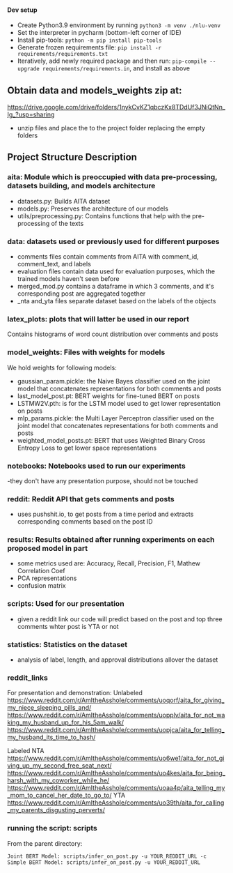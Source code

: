 #### Dev setup

* Create Python3.9 environment by running `python3 -m venv ./nlu-venv`
* Set the interpreter in pycharm (bottom-left corner of IDE)
* Install pip-tools: `python -m pip install pip-tools`
* Generate frozen requirements file: `pip install -r requirements/requirements.txt`
* Iteratively, add newly required package and then run: `pip-compile --upgrade requirements/requirements.in`, and install as above
## Obtain data and models_weights zip at:
https://drive.google.com/drive/folders/1nykCvKZ1qbczKx8TDdUf3JNiQtNn_Ig_?usp=sharing
- unzip files and place the to the project folder replacing the empty folders
## Project Structure Description
### aita: Module which is preoccupied with data pre-processing, datasets building, and models architecture

- datasets.py: Builds AITA dataset
- models.py: Preserves the architecture of our models
- utils/preprocessing.py: Contains functions that help with the pre-processing of the texts


### data: datasets used or previously used for different purposes

- comments files  contain comments from AITA with comment_id, comment_text, and labels
- evaluation files contain data used for evaluation purposes, which the trained models haven't seen before
- merged_mod.py contains a dataframe in which 3 comments, and it's corresponding post are aggregated together
- _nta and_yta files separate dataset based on the labels of the objects


### latex_plots: plots that will latter be used in our report 

Contains histograms of word count distribution over comments and posts

### model_weights: Files with weights for models

We hold weights for following models:
- gaussian_param.pickle: the Naive Bayes classifier used on the joint model that concatenates representations for both comments and posts
- last_model_post.pt: BERT weights for fine-tuned BERT on posts
- LSTMW2V.pth: is for the LSTM model used to get lower representation on posts
- mlp_params.pickle: the Multi Layer Perceptron classifier used on the joint model that concatenates representations for both comments and posts
- weighted_model_posts.pt: BERT that uses Weighted Binary Cross Entropy Loss to get lower space representations

### notebooks: Notebooks used to run our experiments 

-they don't have any presentation purpose, should not be touched

### reddit: Reddit API that gets comments and posts
- uses pushshit.io, to get posts from a time period and extracts corresponding comments based on the post ID
### results: Results obtained after running experiments on each proposed model in part
- some metrics used are: Accuracy, Recall, Precision, F1, Mathew Correlation Coef
- PCA representations
- confusion matrix

### scripts: Used for our presentation

- given a reddit link our code will predict based on the post and top three comments whter post is YTA or not

### statistics: Statistics on the dataset

- analysis of label, length, and approval distributions allover the dataset

### reddit_links
For presentation and demonstration:
Unlabeled
https://www.reddit.com/r/AmItheAsshole/comments/uoqorf/aita_for_giving_my_niece_sleeping_pills_and/
https://www.reddit.com/r/AmItheAsshole/comments/uopplv/aita_for_not_waking_my_husband_up_for_his_5am_walk/
https://www.reddit.com/r/AmItheAsshole/comments/uopjca/aita_for_telling_my_husband_its_time_to_hash/

Labeled
NTA
https://www.reddit.com/r/AmItheAsshole/comments/uo6we1/aita_for_not_giving_up_my_second_free_seat_next/
https://www.reddit.com/r/AmItheAsshole/comments/uo4kes/aita_for_being_harsh_with_my_coworker_while_he/
https://www.reddit.com/r/AmItheAsshole/comments/uoaa4p/aita_telling_my_mom_to_cancel_her_date_to_go_to/
YTA
https://www.reddit.com/r/AmItheAsshole/comments/uo39th/aita_for_calling_my_parents_disgusting_perverts/

### running the script: scripts
From the parent directory:

`Joint BERT Model: scripts/infer_on_post.py -u YOUR_REDDIT_URL -c 
Simple BERT Model: scripts/infer_on_post.py -u YOUR_REDDIT_URL`

